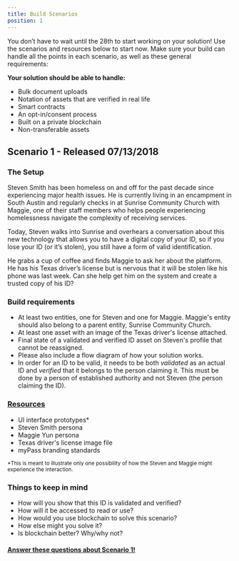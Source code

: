 ```yaml
---
title: Build Scenarios
position: 1
---
```


You don’t have to wait until the 28th to start working on your solution! Use the scenarios and resources below to start now. Make sure your build can handle all the points in each scenario, as well as these general requirements:

**Your solution should be able to handle:**
* Bulk document uploads
* Notation of assets that are verified in real life
* Smart contracts
* An opt-in/consent process
* Built on a private blockchain
* Non-transferable assets

## Scenario 1 - Released 07/13/2018

### The Setup
Steven Smith has been homeless on and off for the past decade since experiencing major health issues. He is currently living in an encampment in South Austin and regularly checks in at Sunrise Community Church with Maggie, one of their staff members who helps people experiencing homelessness navigate the complexity of receiving services.
 
Today, Steven walks into Sunrise and overhears a conversation about this new technology that allows you to have a digital copy of your ID, so if you lose your ID (or it’s stolen), you still have a form of valid identification.
 
He grabs a cup of coffee and finds Maggie to ask her about the platform. He has his Texas driver’s license but is nervous that it will be stolen like his phone was last week. Can she help get him on the system and create a trusted copy of his ID?

### Build requirements
* At least two entities, one for Steven and one for Maggie. Maggie's entity should also belong to a parent entity, Sunrise Community Church.
* At least one asset with an image of the Texas driver's license attached.
* Final state of a validated and verified ID asset on Steven's profile that cannot be reassigned.
* Please also include a flow diagram of how your solution works.
* In order for an ID to be valid, it needs to be both *validated* as an actual ID and *verified* that it belongs to the person claiming it. This must be done by a person of established authority and not Steven (the person claiming the ID).

### [Resources](https://drive.google.com/open?id=1vDnShoZ-ZzkdlLXzaE_F4p_LVUkdRIhQ)
* UI interface prototypes*
* Steven Smith persona
* Maggie Yun persona
* Texas driver's license image file
* myPass branding standards

<sub>&ast;This is meant to illustrate only one possibility of how the Steven and Maggie might experience the interaction.</sub>

### Things to keep in mind
* How will you show that this ID is validated and verified?
* How will it be accessed to read or use?
* How would you use blockchain to solve this scenario?
* How else might you solve it?
* Is blockchain better? Why/why not?

#### [Answer these questions about Scenario 1!](https://airtable.com/shrJQ0hLxsC4LCIB3)
